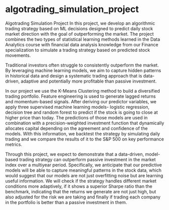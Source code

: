 # algotrading_simulation_project
Algotrading Simulation Project
In this project, we develop an algorithmic trading strategy based on ML decisions designed to predict daily stock market direction with the goal of outperforming the market. The project combines the two types of statistical learning methods learned in the Data Analytics course with financial data analysis knowledge from our Finance specialization to simulate a trading strategy based on predicted stock movements.

Traditional investors often struggle to consistently outperform the market. By leveraging machine learning models, we aim to capture hidden patterns in historical data and design a systematic trading approach that is data-driven, adaptive and potentially more profitable than passive investment.

In our project we use the K-Means Clustering method to build a diversified trading portfolio. Feature engineering is used to generate lagged returns and momentum-based signals. After deriving our predictor variables, we apply three supervised machine learning models- logistic regression, decision tree and random forest to predict if the stock is going to close at higher price than today. The predictions of those models are used in combination with a precision-weighted investment function that dynamically allocates capital depending on the agreement and confidence of the models. With this information, we backtest the strategy by simulating daily trading and we compare the results of it to the S&P 500 on key performance metrics.

Through this project, we expect to demonstrate that a data-driven, model-based trading strategy can outperform passive investment in the market index over a multiyear period. Specifically, we anticipate that our predictive models will be able to capture meaningful patterns in the stock data, which would suggest that our models are not just overfitting noise but are learning useful information. We will check if the strategy handles different market conditions more adaptively, if it shows a superior Sharpe ratio than the benchmark, indicating that the returns we generate are not just high, but also adjusted for the risk we are taking and finally if trading each company in the portfolio is better than a passive investment in them.
